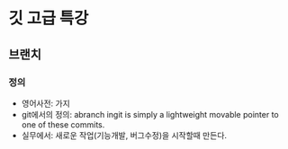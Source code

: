 # 깃 고급 특강

## 브랜치

### 정의
- 영어사전: 가지
- git에서의 정의: abranch ingit is simply a lightweight movable pointer to one of these commits.
- 실무에서: 새로운 작업(기능개발, 버그수정)을 시작할때 만든다.